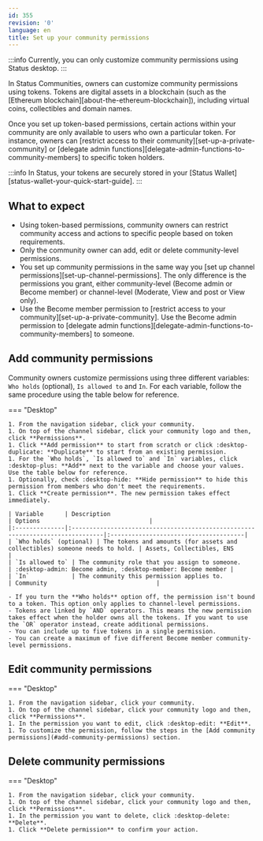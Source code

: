 ```yaml
---
id: 355
revision: '0'
language: en
title: Set up your community permissions
---
```


:::info
Currently, you can only customize community permissions using Status desktop.
:::

In Status Communities, owners can customize community permissions using tokens. Tokens are digital assets in a blockchain (such as the [Ethereum blockchain][about-the-ethereum-blockchain]), including virtual coins, collectibles and domain names.

Once you set up token-based permissions, certain actions within your community are only available to users who own a particular token. For instance, owners can [restrict access to their community][set-up-a-private-community] or [delegate admin functions][delegate-admin-functions-to-community-members] to specific token holders.

:::info
In Status, your tokens are securely stored in your [Status Wallet][status-wallet-your-quick-start-guide].
:::

## What to expect

- Using token-based permissions, community owners can restrict community access and actions to specific people based on token requirements.
- Only the community owner can add, edit or delete community-level permissions.
- You set up community permissions in the same way you [set up channel permissions][set-up-channel-permissions]. The only difference is the permissions you grant, either community-level (Become admin or Become member) or channel-level (Moderate, View and post or View only).
- Use the Become member permission to [restrict access to your community][set-up-a-private-community]. Use the Become admin permission to [delegate admin functions][delegate-admin-functions-to-community-members] to someone.

## Add community permissions

Community owners customize permissions using three different variables: `Who holds` (optional), `Is allowed to` and `In`. For each variable, follow the same procedure using the table below for reference.

=== "Desktop"

    1. From the navigation sidebar, click your community.
    1. On top of the channel sidebar, click your community logo and then, click **Permissions**.
    1. Click **Add permission** to start from scratch or click :desktop-duplicate: **Duplicate** to start from an existing permission.
    1. For the `Who holds`, `Is allowed to` and `In` variables, click :desktop-plus: **Add** next to the variable and choose your values. Use the table below for reference.
    1. Optionally, check :desktop-hide: **Hide permission** to hide this permission from members who don't meet the requirements.
    1. Click **Create permission**. The new permission takes effect immediately.

    | Variable      | Description                                                                    | Options                               |
    |:--------------|:-------------------------------------------------------------------------------|:--------------------------------------|
    | `Who holds` (optional) | The tokens and amounts (for assets and collectibles) someone needs to hold. | Assets, Collectibles, ENS            |
    | `Is allowed to` | The community role that you assign to someone.                                | :desktop-admin: Become admin, :desktop-member: Become member |
    | `In`            | The community this permission applies to.                                      | Community                               |

    - If you turn the **Who holds** option off, the permission isn't bound to a token. This option only applies to channel-level permissions.
    - Tokens are linked by `AND` operators. This means the new permission takes effect when the holder owns all the tokens. If you want to use the `OR` operator instead, create additional permissions.
    - You can include up to five tokens in a single permission.
    - You can create a maximum of five different Become member community-level permissions.

## Edit community permissions

=== "Desktop"

    1. From the navigation sidebar, click your community.
    1. On top of the channel sidebar, click your community logo and then, click **Permissions**.
    1. In the permission you want to edit, click :desktop-edit: **Edit**.
    1. To customize the permission, follow the steps in the [Add community permissions](#add-community-permissions) section.

## Delete community permissions

=== "Desktop"

    1. From the navigation sidebar, click your community.
    1. On top of the channel sidebar, click your community logo and then, click **Permissions**.
    1. In the permission you want to delete, click :desktop-delete: **Delete**.
    1. Click **Delete permission** to confirm your action.
